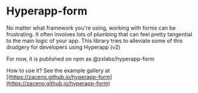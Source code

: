 # Hyperapp-form

No matter what framework you're using, working with forms
can be frustrating. It often involves lots of plumbing that can feel pretty
tangential to the main logic of your app. This library tries to
alleviate some of this drudgery for developers using Hyperapp (v2)

For now, it is published on npm as @zxlabs/hyperapp-form

How to use it? See the example gallery at [(https://zaceno.github.io/hyperapp-form](https://zaceno.github.io/hyperapp-form)

